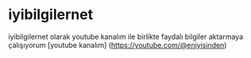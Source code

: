 # iyibilgilernet
iyibilgilernet olarak youtube kanalım ile birlikte faydalı bilgiler aktarmaya çalışıyorum
[youtube kanalım] (https://youtube.com/@eniyisinden)
